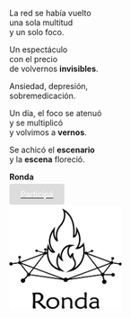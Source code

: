 La red se había vuelto  
una sola multitud  
y un solo foco. 

Un espectáculo  
con el precio  
de volvernos **invisibles**.

Ansiedad, depresión,  
sobremedicación.

Un día, el foco se atenuó   
y se multiplicó   
y volvimos a **vernos**.

Se achicó el **escenario**   
y la **escena** floreció.

**Ronda**    

[<span style="padding: 10px 20px; background-color: #DDDDDD; color: #FFFFFF; border: none; border-radius: 4px; cursor: pointer; transition: background-color 0.3s ease;">Participá</span>](actividad.md)

<img src="logo_medium.png" alt="Logo" width="200" height="181">
